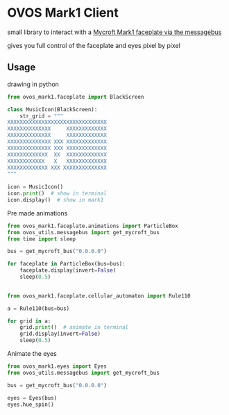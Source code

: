 # OVOS Mark1 Client

small library to interact with a [Mycroft Mark1 faceplate via the messagebus](https://openvoiceos.github.io/message_spec/phal_mk1/)

gives you full control of the faceplate and eyes pixel by pixel

## Usage

drawing in python

```python
from ovos_mark1.faceplate import BlackScreen

class MusicIcon(BlackScreen):
    str_grid = """
XXXXXXXXXXXXXXXXXXXXXXXXXXXXXXXX
XXXXXXXXXXXXXX     XXXXXXXXXXXXX
XXXXXXXXXXXXXX     XXXXXXXXXXXXX
XXXXXXXXXXXXXX XXX XXXXXXXXXXXXX
XXXXXXXXXXXXXX XXX XXXXXXXXXXXXX
XXXXXXXXXXXXX  XX  XXXXXXXXXXXXX
XXXXXXXXXXXX   X   XXXXXXXXXXXXX
XXXXXXXXXXXXX XXX XXXXXXXXXXXXXX
"""
    
icon = MusicIcon()
icon.print()  # show in terminal
icon.display()  # show in mark1
```

Pre made animations

```python
from ovos_mark1.faceplate.animations import ParticleBox
from ovos_utils.messagebus import get_mycroft_bus
from time import sleep

bus = get_mycroft_bus("0.0.0.0")

for faceplate in ParticleBox(bus=bus):
    faceplate.display(invert=False)
    sleep(0.5)

    
from ovos_mark1.faceplate.cellular_automaton import Rule110

a = Rule110(bus=bus)

for grid in a:
    grid.print()  # animate in terminal
    grid.display(invert=False)
    sleep(0.5)
```

Animate the eyes

```python
from ovos_mark1.eyes import Eyes
from ovos_utils.messagebus import get_mycroft_bus

bus = get_mycroft_bus("0.0.0.0")

eyes = Eyes(bus)
eyes.hue_spin()
```
